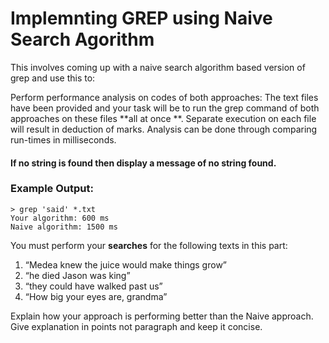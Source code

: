 # Implemnting GREP using Naive Search Agorithm

This involves coming up with a naive search algorithm based version of grep and
use this to: 

Perform performance analysis on codes of both approaches:
The text files have been provided and your task will be to run the grep command of both
approaches on these files **all at once **. Separate execution on each file will result in deduction of
marks. Analysis can be done through comparing run-times in milliseconds. 
#### If no string is found then display a message of no string found.

### Example Output:
```
> grep 'said' *.txt
Your algorithm: 600 ms
Naive algorithm: 1500 ms
```
You must perform your **searches** for the following texts in this part:

1. “Medea knew the juice would make things grow”
2. “he died Jason was king”
3. “they could have walked past us”
4. “How big your eyes are, grandma”


Explain how your approach is performing better than the Naive approach. Give
explanation in points not paragraph and keep it concise.
